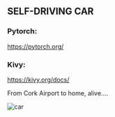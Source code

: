 ## SELF-DRIVING CAR


### Pytorch:
https://pytorch.org/

### Kivy:
https://kivy.org/docs/



From Cork Airport to home, alive....

![car](https://user-images.githubusercontent.com/26208598/41823627-de299164-77fa-11e8-880a-a2f11e8c4e82.JPG)


